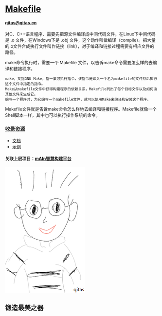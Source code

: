 ﻿# [Makefile](https://github.com/qitas/makefile) 
#### qitas@qitas.cn

对C、C++语言程序、需要先把源文件编译成中间代码文件，在Linux下中间代码是 .o 文件，在Windows下是 .obj 文件，这个动作叫做编译（compile）。把大量的.o文件合成执行文件叫作链接（link），对于编译和链接过程需要有相应文件的路径。

 make命令执行时，需要一个 Makefile 文件，以告诉make命令需要怎么样的去编译和链接程序。
```
make，又指GNU Make，指一条可执行指令，该指令是读入一个名为makefile的文件然后执行这个文件中指定的指令。
Make从makefile文件中获得构建程序的依赖关系，Makefile列出了每个目标文件以及如何由其他文件来生成它。 
编写一个程序时，为它编写一个makefile文件，就可以使用Make来编译和安装这个程序。
```
 Makefile文件就是告诉make命令怎么样地去编译和链接程序。Makefile就像一个Shell脚本一样，其中也可以执行操作系统的命令。

### [收录资源](qitas/) 

- [文档](docs/) 
- [示例](demo/) 

#### 关联上层项目：[mAIn智慧构建平台](https://github.com/Qitas/mAIn) 

[![sites](qitas/qitas.png)](http://www.qitas.cn)
## 锻造最美之器